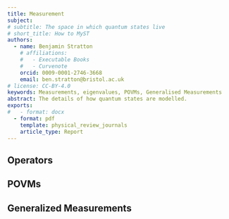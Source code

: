 ```yaml
---
title: Measurement 
subject: 
# subtitle: The space in which quantum states live
# short_title: How to MyST
authors:
  - name: Benjamin Stratton
    # affiliations:
    #   - Executable Books
    #   - Curvenote
    orcid: 0009-0001-2746-3668
    email: ben.stratton@bristol.ac.uk
# license: CC-BY-4.0
keywords: Measurements, eigenvalues, POVMs, Generalised Measurements   
abstract: The details of how quantum states are modelled.    
exports:
#   - format: docx
  - format: pdf
    template: physical_review_journals
    article_type: Report
---
```


## Operators 


## POVMs


## Generalized Measurements  